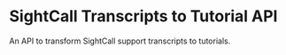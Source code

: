 # SightCall Transcripts to Tutorial API

An API to transform SightCall support transcripts to tutorials.